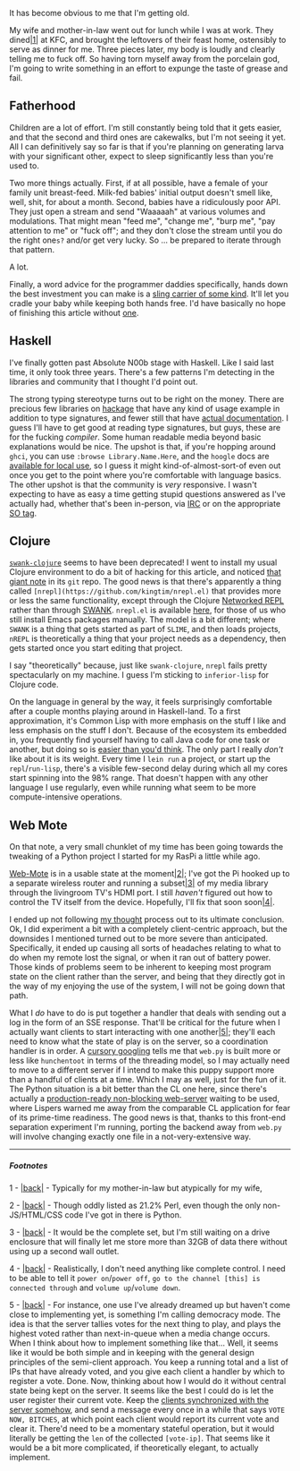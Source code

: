 It has become obvious to me that I'm getting old.

My wife and mother-in-law went out for lunch while I was at work. They dined<a name="note-Sun-Nov-25-195637EST-2012"></a>[|1|](#foot-Sun-Nov-25-195637EST-2012) at KFC, and brought the leftovers of their feast home, ostensibly to serve as dinner for me. Three pieces later, my body is loudly and clearly telling me to fuck off. So having torn myself away from the porcelain god, I'm going to write something in an effort to expunge the taste of grease and fail.

## <a name="fatherhood"></a>Fatherhood

Children are a lot of effort. I'm still constantly being told that it gets easier, and that the second and third ones are cakewalks, but I'm not seeing it yet. All I can definitively say so far is that if you're planning on generating larva with your significant other, expect to sleep significantly less than you're used to.

Two more things actually. First, if at all possible, have a female of your family unit breast-feed. Milk-fed babies' initial output doesn't smell like, well, shit, for about a month. Second, babies have a ridiculously poor API. They just open a stream and send "Waaaaah" at various volumes and modulations. That might mean "feed me", "change me", "burp me", "pay attention to me" or "fuck off"; and they don't close the stream until you do the right one`s?` and/or get very lucky. So ... be prepared to iterate through that pattern.

A lot.

Finally, a word advice for the programmer daddies specifically, hands down the best investment you can make is a [sling carrier of some kind](http://www.amazon.ca/b?ie=UTF8&node=4624444011). It'll let you cradle your baby while keeping both hands free. I'd have basically no hope of finishing this article without [one](http://www.amazon.ca/Moby-Wrap-MW-Slate-Seasonal-Slate/dp/B002PIZV36/ref=sr_1_10?s=baby&ie=UTF8&qid=1353895785&sr=1-10).

## <a name="haskell"></a>Haskell

I've finally gotten past Absolute N00b stage with Haskell. Like I said last time, it only took three years. There's a few patterns I'm detecting in the libraries and community that I thought I'd point out.

The strong typing stereotype turns out to be right on the money. There are precious few libraries on [hackage](http://hackage.haskell.org/packages/archive/pkg-list.html) that have any kind of usage example in addition to type signatures, and fewer still that have [actual documentation](http://www.happstack.com/docs/crashcourse/index.html). I guess I'll have to get good at reading type signatures, but guys, these are for the fucking *compiler*. Some human readable media beyond basic explanations would be nice. The upshot is that, if you're hopping around `ghci`, you can use `:browse Library.Name.Here`, and the `hoogle` docs are [available for local use](http://langnostic.blogspot.ca/2012/09/setting-up-haskell.html), so I guess it might kind-of-almost-sort-of even out once you get to the point where you're comfortable with language basics. The other upshot is that the community is *very* responsive. I wasn't expecting to have as easy a time getting stupid questions answered as I've actually had, whether that's been in-person, via [IRC](http://www.haskell.org/haskellwiki/IRC_channel) or on the appropriate [SO tag](http://stackoverflow.com/questions/tagged/haskell).

## <a name="clojure"></a>Clojure

[`swank-clojure`](https://github.com/technomancy/swank-clojure/blob/master/README.md) seems to have been deprecated! I went to install my usual Clojure environment to do a bit of hacking for this article, and noticed [that giant note](https://github.com/technomancy/swank-clojure/blob/master/README.md#deprecated) in its `git` repo. The good news is that there's apparently a thing called `[nrepl](https://github.com/kingtim/nrepl.el)` that provides more or less the same functionality, except through the Clojure [Networked REPL](https://github.com/clojure/tools.nrepl) rather than through [SWANK](http://www.cliki.net/SLIME-HOWTO). `nrepl.el` is available [here](https://raw.github.com/kingtim/nrepl.el/master/nrepl.el), for those of us who still install Emacs packages manually. The model is a bit different; where `SWANK` is a thing that gets started as part of `SLIME`, and then loads projects, `nREPL` is theoretically a thing that your project needs as a dependency, then gets started once you start editing that project.

I say "theoretically" because, just like `swank-clojure`, `nrepl` fails pretty spectacularly on my machine. I guess I'm sticking to `inferior-lisp` for Clojure code.

On the language in general by the way, it feels surprisingly comfortable after a couple months playing around in Haskell-land. To a first approximation, it's Common Lisp with more emphasis on the stuff I like and less emphasis on the stuff I don't. Because of the ecosystem its embedded in, you frequently find yourself having to call Java code for one task or another, but doing so is [easier than you'd think](http://clojure.org/java_interop). The only part I really *don't* like about it is its weight. Every time I `lein run` a project, or start up the `repl`/`run-lisp`, there's a visible few-second delay during which all my cores start spinning into the 98% range. That doesn't happen with any other language I use regularly, even while running what seem to be more compute-intensive operations.

## <a name="web-mote"></a>Web Mote

On that note, a very small chunklet of my time has been going towards the tweaking of a Python project I started for my RasPi a little while ago.

[Web-Mote](https://github.com/Inaimathi/web-mote) is in a usable state at the moment<a name="note-Sun-Nov-25-200355EST-2012"></a>[|2|](#foot-Sun-Nov-25-200355EST-2012); I've got the Pi hooked up to a separate wireless router and running a subset<a name="note-Sun-Nov-25-200358EST-2012"></a>[|3|](#foot-Sun-Nov-25-200358EST-2012) of my media library through the livingroom TV's HDMI port. I still *haven't* figured out how to control the TV itself from the device. Hopefully, I'll fix that soon soon<a name="note-Sun-Nov-25-200403EST-2012"></a>[|4|](#foot-Sun-Nov-25-200403EST-2012).

I ended up not following [my thought](http://langnostic.blogspot.ca/2012/10/pythonisms-and-web-mote-part-3.html) process out to its ultimate conclusion. Ok, I did experiment a bit with a completely client-centric approach, but the downsides I mentioned turned out to be more severe than anticipated. Specifically, it ended up causing all sorts of headaches relating to what to do when my remote lost the signal, or when it ran out of battery power. Those kinds of problems seem to be inherent to keeping most program state on the client rather than the server, and being that they directly got in the way of my enjoying the use of the system, I will not be going down that path.

What I *do* have to do is put together a handler that deals with sending out a log in the form of an SSE response. That'll be critical for the future when I actually want clients to start interacting with one another<a name="note-Sun-Nov-25-205346EST-2012"></a>[|5|](#foot-Sun-Nov-25-205346EST-2012); they'll each need to know what the state of play is on the server, so a coordination handler is in order. A [cursory googling](https://groups.google.com/forum/?fromgroups=#!topic/webpy/AIKk7l2vpb4) tells me that `web.py` is built more or less like `hunchentoot` in terms of the threading model, so I may actually need to move to a different server if I intend to make this puppy support more than a handful of clients at a time. Which I may as well, just for the fun of it. The Python situation is a bit better than the CL one here, since there's actually a [production-ready non-blocking web-server](http://www.tornadoweb.org/) waiting to be used, where Lispers warned me away from the comparable CL application for fear of its prime-time readiness. The good news is that, thanks to this front-end separation experiment I'm running, porting the backend away from `web.py` will involve changing exactly one file in a not-very-extensive way.

* * *
##### Footnotes

1 - <a name="foot-Sun-Nov-25-195637EST-2012"></a>[|back|](#note-Sun-Nov-25-195637EST-2012) - Typically for my mother-in-law but atypically for my wife,

2 - <a name="foot-Sun-Nov-25-200355EST-2012"></a>[|back|](#note-Sun-Nov-25-200355EST-2012) - Though oddly listed as 21.2% Perl, even though the only non-JS/HTML/CSS code I've got in there is Python.

3 - <a name="foot-Sun-Nov-25-200358EST-2012"></a>[|back|](#note-Sun-Nov-25-200358EST-2012) - It would be the complete set, but I'm still waiting on a drive enclosure that will finally let me store more than 32GB of data there without using up a second wall outlet.

4 - <a name="foot-Sun-Nov-25-200403EST-2012"></a>[|back|](#note-Sun-Nov-25-200403EST-2012) - Realistically, I don't need anything like complete control. I need to be able to tell it `power on`/`power off`, `go to the channel [this] is connected through` and `volume up`/`volume down`.

5 - <a name="foot-Sun-Nov-25-205346EST-2012"></a>[|back|](#note-Sun-Nov-25-205346EST-2012) - For instance, one use I've already dreamed up but haven't come close to implementing yet, is something I'm calling democracy mode. The idea is that the server tallies votes for the next thing to play, and plays the highest voted rather than next-in-queue when a media change occurs. When I think about how to implement something like that... Well, it seems like it would be both simple and in keeping with the general design principles of the semi-client approach. You keep a running total and a list of IPs that have already voted, and you give each client a handler by which to register a vote. Done. Now, thinking about how I would do it without central state being kept on the server. It seems like the best I could do is let the user register their current vote. Keep the [clients synchronized with the server somehow](http://langnostic.blogspot.ca/2012/02/client-communication.html), and send a message every once in a while that says `VOTE NOW, BITCHES`, at which point each client would report its current vote and clear it. There'd need to be a momentary stateful operation, but it would literally be getting the `len` of the collected `[vote-ip]`. That seems like it would be a bit more complicated, if theoretically elegant, to actually implement.
